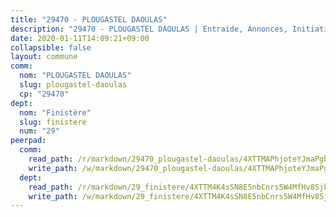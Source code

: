 ```yaml
---
title: "29470 - PLOUGASTEL DAOULAS"
description: "29470 - PLOUGASTEL DAOULAS | Entraide, Annonces, Initiatives"
date: 2020-01-11T14:09:21+09:00
collapsible: false
layout: commune
comm:
  nom: "PLOUGASTEL DAOULAS"
  slug: plougastel-daoulas
  cp: "29470"
dept:
  nom: "Finistère"
  slug: finistere
  num: "29"
peerpad:
  comm:
    read_path: /r/markdown/29470_plougastel-daoulas/4XTTMAPhjoteYJmaPgbeM1fu21SXcGx7woSCYL2fWk6CPsNyw
    write_path: /w/markdown/29470_plougastel-daoulas/4XTTMAPhjoteYJmaPgbeM1fu21SXcGx7woSCYL2fWk6CPsNyw-K3TgU5kPP598sQKFMkgivspJjSBWYo8g9NUrzhG82TzdyJPYcYeHpZna41WbnF53HY4pCoMdQgJoiwvwggaYPEizGkV4CJo79eeokjfcvw77bQgPMQbeE3tzyDdG7dpKU8RcqGRo
  dept:
    read_path: /r/markdown/29_finistere/4XTTM4K4sSN8E5nbCnrs5W4MfHv8SjkZXZkMiZwJKZCUFreuC
    write_path: /w/markdown/29_finistere/4XTTM4K4sSN8E5nbCnrs5W4MfHv8SjkZXZkMiZwJKZCUFreuC-K3TgUmttHvLKDBu5vxQ3oPzTia91UxXiaB3vEFjsHJiDiJD9aQfr6ibvcPa75Eo3oX7ob78s9tVxCKrtPM9bLAmDziVCSFjEgZbp3rqL8Ji8Q5aZhxfTcqkGX75WxHS6TQxtiQQ6
---
```


